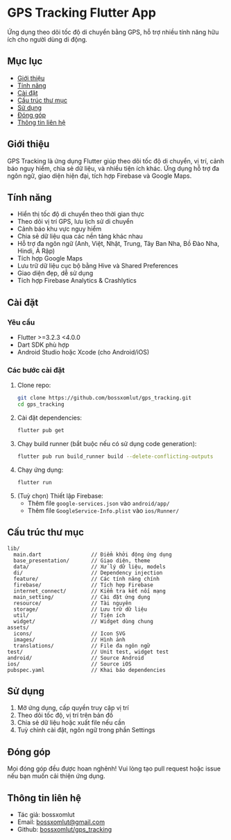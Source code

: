 # GPS Tracking Flutter App

Ứng dụng theo dõi tốc độ di chuyển bằng GPS, hỗ trợ nhiều tính năng hữu ích cho người dùng di động.

## Mục lục

- [Giới thiệu](#giới-thiệu)
- [Tính năng](#tính-năng)
- [Cài đặt](#cài-đặt)
- [Cấu trúc thư mục](#cấu-trúc-thư-mục)
- [Sử dụng](#sử-dụng)
- [Đóng góp](#đóng-góp)
- [Thông tin liên hệ](#thông-tin-liên-hệ)

## Giới thiệu

GPS Tracking là ứng dụng Flutter giúp theo dõi tốc độ di chuyển, vị trí, cảnh báo nguy hiểm, chia sẻ dữ liệu, và nhiều tiện ích khác. Ứng dụng hỗ trợ đa ngôn ngữ, giao diện hiện đại, tích hợp Firebase và Google Maps.

## Tính năng

- Hiển thị tốc độ di chuyển theo thời gian thực
- Theo dõi vị trí GPS, lưu lịch sử di chuyển
- Cảnh báo khu vực nguy hiểm
- Chia sẻ dữ liệu qua các nền tảng khác nhau
- Hỗ trợ đa ngôn ngữ (Anh, Việt, Nhật, Trung, Tây Ban Nha, Bồ Đào Nha, Hindi, Ả Rập)
- Tích hợp Google Maps
- Lưu trữ dữ liệu cục bộ bằng Hive và Shared Preferences
- Giao diện đẹp, dễ sử dụng
- Tích hợp Firebase Analytics & Crashlytics

## Cài đặt

### Yêu cầu

- Flutter >=3.2.3 <4.0.0
- Dart SDK phù hợp
- Android Studio hoặc Xcode (cho Android/iOS)

### Các bước cài đặt

1. Clone repo:
   ```bash
   git clone https://github.com/bossxomlut/gps_tracking.git
   cd gps_tracking
   ```
2. Cài đặt dependencies:
   ```bash
   flutter pub get
   ```
3. Chạy build runner (bắt buộc nếu có sử dụng code generation):
   ```bash
   flutter pub run build_runner build --delete-conflicting-outputs
   ```
4. Chạy ứng dụng:
   ```bash
   flutter run
   ```
5. (Tuỳ chọn) Thiết lập Firebase:
   - Thêm file `google-services.json` vào `android/app/`
   - Thêm file `GoogleService-Info.plist` vào `ios/Runner/`

## Cấu trúc thư mục

```
lib/
  main.dart                // Điểm khởi động ứng dụng
  base_presentation/       // Giao diện, theme
  data/                    // Xử lý dữ liệu, models
  di/                      // Dependency injection
  feature/                 // Các tính năng chính
  firebase/                // Tích hợp Firebase
  internet_connect/        // Kiểm tra kết nối mạng
  main_setting/            // Cài đặt ứng dụng
  resource/                // Tài nguyên
  storage/                 // Lưu trữ dữ liệu
  util/                    // Tiện ích
  widget/                  // Widget dùng chung
assets/
  icons/                   // Icon SVG
  images/                  // Hình ảnh
  translations/            // File đa ngôn ngữ
test/                      // Unit test, widget test
android/                   // Source Android
ios/                       // Source iOS
pubspec.yaml               // Khai báo dependencies
```

## Sử dụng

1. Mở ứng dụng, cấp quyền truy cập vị trí
2. Theo dõi tốc độ, vị trí trên bản đồ
3. Chia sẻ dữ liệu hoặc xuất file nếu cần
4. Tuỳ chỉnh cài đặt, ngôn ngữ trong phần Settings

## Đóng góp

Mọi đóng góp đều được hoan nghênh! Vui lòng tạo pull request hoặc issue nếu bạn muốn cải thiện ứng dụng.

## Thông tin liên hệ

- Tác giả: bossxomlut
- Email: bossxomlut@gmail.com
- Github: [bossxomlut/gps_tracking](https://github.com/bossxomlut/gps_tracking)

